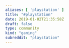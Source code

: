 ```yaml
---
aliases: [ 'playstation' ]
title: "#playstation"
date: 2019-01-02T21:35:58Z
draft: false
type: community
kind: "gaming"
subreddit: "playstation"
---
```

